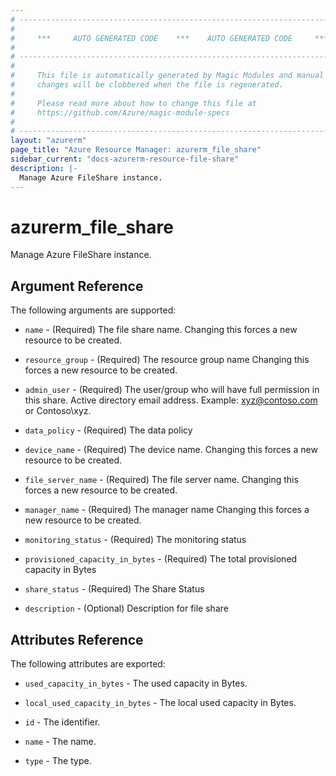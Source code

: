 ```yaml
---
# ----------------------------------------------------------------------------
#
#     ***     AUTO GENERATED CODE    ***    AUTO GENERATED CODE     ***
#
# ----------------------------------------------------------------------------
#
#     This file is automatically generated by Magic Modules and manual
#     changes will be clobbered when the file is regenerated.
#
#     Please read more about how to change this file at
#     https://github.com/Azure/magic-module-specs
#
# ----------------------------------------------------------------------------
layout: "azurerm"
page_title: "Azure Resource Manager: azurerm_file_share"
sidebar_current: "docs-azurerm-resource-file-share"
description: |-
  Manage Azure FileShare instance.
---
```


# azurerm_file_share

Manage Azure FileShare instance.


## Argument Reference

The following arguments are supported:

* `name` - (Required) The file share name. Changing this forces a new resource to be created.

* `resource_group` - (Required) The resource group name Changing this forces a new resource to be created.

* `admin_user` - (Required) The user/group who will have full permission in this share. Active directory email address. Example: xyz@contoso.com or Contoso\xyz.

* `data_policy` - (Required) The data policy

* `device_name` - (Required) The device name. Changing this forces a new resource to be created.

* `file_server_name` - (Required) The file server name. Changing this forces a new resource to be created.

* `manager_name` - (Required) The manager name Changing this forces a new resource to be created.

* `monitoring_status` - (Required) The monitoring status

* `provisioned_capacity_in_bytes` - (Required) The total provisioned capacity in Bytes

* `share_status` - (Required) The Share Status

* `description` - (Optional) Description for file share

## Attributes Reference

The following attributes are exported:

* `used_capacity_in_bytes` - The used capacity in Bytes.

* `local_used_capacity_in_bytes` - The local used capacity in Bytes.

* `id` - The identifier.

* `name` - The name.

* `type` - The type.
